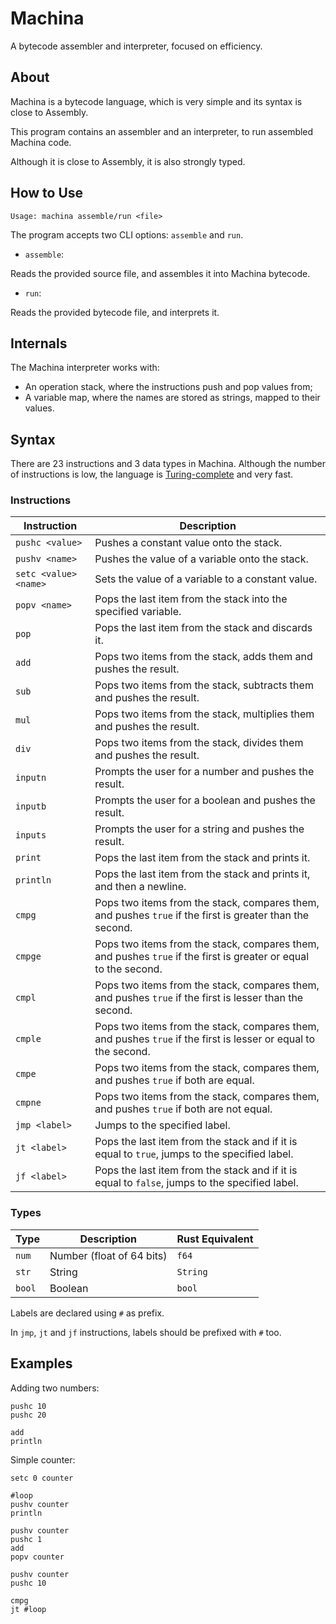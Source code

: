 # Machina

A bytecode assembler and interpreter, focused on efficiency.

## About

Machina is a bytecode language, which is very simple and its syntax is close to Assembly.

This program contains an assembler and an interpreter, to run assembled Machina code.

Although it is close to Assembly, it is also strongly typed.

## How to Use

```
Usage: machina assemble/run <file>
```

The program accepts two CLI options: `assemble` and `run`.

- `assemble`:

Reads the provided source file, and assembles it into Machina bytecode.

- `run`:

Reads the provided bytecode file, and interprets it.

## Internals

The Machina interpreter works with:

- An operation stack, where the instructions push and pop values from;
- A variable map, where the names are stored as strings, mapped to their values.

## Syntax

There are 23 instructions and 3 data types in Machina. Although the number of instructions is low, the language is [Turing-complete](https://en.wikipedia.org/wiki/Turing_completeness) and very fast.

### Instructions

Instruction|Description
---|---
`pushc <value>`|Pushes a constant value onto the stack.
`pushv <name>`|Pushes the value of a variable onto the stack.
`setc <value> <name>`|Sets the value of a variable to a constant value.
`popv <name>`|Pops the last item from the stack into the specified variable.
`pop`|Pops the last item from the stack and discards it.
`add`|Pops two items from the stack, adds them and pushes the result.
`sub`|Pops two items from the stack, subtracts them and pushes the result.
`mul`|Pops two items from the stack, multiplies them and pushes the result.
`div`|Pops two items from the stack, divides them and pushes the result.
`inputn`|Prompts the user for a number and pushes the result.
`inputb`|Prompts the user for a boolean and pushes the result.
`inputs`|Prompts the user for a string and pushes the result.
`print`|Pops the last item from the stack and prints it.
`println`|Pops the last item from the stack and prints it, and then a newline.
`cmpg`|Pops two items from the stack, compares them, and pushes `true` if the first is greater than the second.
`cmpge`|Pops two items from the stack, compares them, and pushes `true` if the first is greater or equal to the second.
`cmpl`|Pops two items from the stack, compares them, and pushes `true` if the first is lesser than the second.
`cmple`|Pops two items from the stack, compares them, and pushes `true` if the first is lesser or equal to the second.
`cmpe`|Pops two items from the stack, compares them, and pushes `true` if both are equal.
`cmpne`|Pops two items from the stack, compares them, and pushes `true` if both are not equal.
`jmp <label>`|Jumps to the specified label.
`jt <label>`|Pops the last item from the stack and if it is equal to `true`, jumps to the specified label.
`jf <label>`|Pops the last item from the stack and if it is equal to `false`, jumps to the specified label.

### Types

Type|Description|Rust Equivalent
---|---|---
`num`|Number (float of 64 bits)|`f64`
`str`|String|`String`
`bool`|Boolean|`bool`

Labels are declared using `#` as prefix.

In `jmp`, `jt` and `jf` instructions, labels should be prefixed with `#` too.

## Examples

Adding two numbers:
```
pushc 10
pushc 20

add
println
```

Simple counter:
```
setc 0 counter

#loop
pushv counter
println

pushv counter
pushc 1
add
popv counter

pushv counter
pushc 10

cmpg
jt #loop
```
